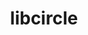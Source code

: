 ---
title: "libcircle"
layout: cache
categories: [package, develop]
meta: {"compilers": ["cce@18.0.0", "gcc@11.4.0", "intel-oneapi-compilers@2025.1.0"], "num_specs": 49, "num_specs_by_stack": {"e4s": 13, "e4s-cray-rhel": 13, "e4s-neoverse-v2": 13, "e4s-oneapi": 10, "root": 49}, "oss": ["rhel8", "ubuntu22.04"], "platforms": ["linux"], "stacks": ["e4s", "e4s-cray-rhel", "e4s-neoverse-v2", "e4s-oneapi", "root"], "targets": ["neoverse_v2", "x86_64_v3"], "versions": ["0.3.0"]}
spec_details: [{"compiler": "cce@18.0.0", "hash": "2emkrfyw53ggcue6ce3cnf7mfhn65p7j", "os": "rhel8", "platform": "linux", "size": "-", "stacks": ["e4s-cray-rhel", "root"], "target": "x86_64_v3", "variants": ["build_system=autotools", "patches:=fd725f5"], "versions": ["0.3.0"]}, {"compiler": "intel-oneapi-compilers@2025.1.0", "hash": "2ja3lmg6phadyltdqfsw5wfj2g3bc4pi", "os": "ubuntu22.04", "platform": "linux", "size": "-", "stacks": ["e4s-oneapi", "root"], "target": "x86_64_v3", "variants": ["build_system=autotools"], "versions": ["0.3.0"]}, {"compiler": "cce@18.0.0", "hash": "3jeksozzfrib46cle5sn3ozbuk7cmvoh", "os": "rhel8", "platform": "linux", "size": "-", "stacks": ["e4s-cray-rhel", "root"], "target": "x86_64_v3", "variants": ["build_system=autotools", "patches:=fd725f5"], "versions": ["0.3.0"]}, {"compiler": "gcc@11.4.0", "hash": "3y5dspmssilyyvabj6i6vlqsydwuv7nn", "os": "ubuntu22.04", "platform": "linux", "size": "-", "stacks": ["e4s", "root"], "target": "x86_64_v3", "variants": ["build_system=autotools"], "versions": ["0.3.0"]}, {"compiler": "gcc@11.4.0", "hash": "43ecpx2hsedpqvripnmo5q7xwrmlvaux", "os": "ubuntu22.04", "platform": "linux", "size": "-", "stacks": ["e4s-neoverse-v2", "root"], "target": "neoverse_v2", "variants": ["build_system=autotools"], "versions": ["0.3.0"]}, {"compiler": "cce@18.0.0", "hash": "4r773xwcdlwgmvl5vwpgbrdoewxmsp5b", "os": "rhel8", "platform": "linux", "size": "-", "stacks": ["e4s-cray-rhel", "root"], "target": "x86_64_v3", "variants": ["build_system=autotools", "patches:=fd725f5"], "versions": ["0.3.0"]}, {"compiler": "gcc@11.4.0", "hash": "5x3uwv2t4wpbnqxgg2dloddlkftcej5x", "os": "ubuntu22.04", "platform": "linux", "size": "-", "stacks": ["e4s", "root"], "target": "x86_64_v3", "variants": ["build_system=autotools"], "versions": ["0.3.0"]}, {"compiler": "gcc@11.4.0", "hash": "5xz3bs5bzzjemp7qnf3vr4keuktq2yrk", "os": "ubuntu22.04", "platform": "linux", "size": "-", "stacks": ["e4s-neoverse-v2", "root"], "target": "neoverse_v2", "variants": ["build_system=autotools"], "versions": ["0.3.0"]}, {"compiler": "cce@18.0.0", "hash": "7yra4a6ol2mxn77qhyrxuhndv7gqntvz", "os": "rhel8", "platform": "linux", "size": "-", "stacks": ["e4s-cray-rhel", "root"], "target": "x86_64_v3", "variants": ["build_system=autotools", "patches:=fd725f5"], "versions": ["0.3.0"]}, {"compiler": "intel-oneapi-compilers@2025.1.0", "hash": "a5qvng5omge5ajvmmy6g3kq4r4m6vqnj", "os": "ubuntu22.04", "platform": "linux", "size": "-", "stacks": ["e4s-oneapi", "root"], "target": "x86_64_v3", "variants": ["build_system=autotools"], "versions": ["0.3.0"]}, {"compiler": "intel-oneapi-compilers@2025.1.0", "hash": "ag35452j3a4hruytyrx2cz4kqmmmv4h6", "os": "ubuntu22.04", "platform": "linux", "size": "-", "stacks": ["e4s-oneapi", "root"], "target": "x86_64_v3", "variants": ["build_system=autotools"], "versions": ["0.3.0"]}, {"compiler": "intel-oneapi-compilers@2025.1.0", "hash": "axkytwh6pmampp7crjv2et3dohm2x7cy", "os": "ubuntu22.04", "platform": "linux", "size": "-", "stacks": ["e4s-oneapi", "root"], "target": "x86_64_v3", "variants": ["build_system=autotools"], "versions": ["0.3.0"]}, {"compiler": "intel-oneapi-compilers@2025.1.0", "hash": "bnmhrkisubn6qpbepanvudjy74jso77d", "os": "ubuntu22.04", "platform": "linux", "size": "-", "stacks": ["e4s-oneapi", "root"], "target": "x86_64_v3", "variants": ["build_system=autotools"], "versions": ["0.3.0"]}, {"compiler": "gcc@11.4.0", "hash": "dd3py4zr6y2zsde4klntt6kga6zncanj", "os": "ubuntu22.04", "platform": "linux", "size": "-", "stacks": ["e4s-neoverse-v2", "root"], "target": "neoverse_v2", "variants": ["build_system=autotools"], "versions": ["0.3.0"]}, {"compiler": "gcc@11.4.0", "hash": "djfccnu5x265yqxwiirebcxrie2jblo4", "os": "ubuntu22.04", "platform": "linux", "size": "-", "stacks": ["e4s", "root"], "target": "x86_64_v3", "variants": ["build_system=autotools"], "versions": ["0.3.0"]}, {"compiler": "gcc@11.4.0", "hash": "ev2psiagemlv7sz7vyehwxd77lqeobtw", "os": "ubuntu22.04", "platform": "linux", "size": "-", "stacks": ["e4s", "root"], "target": "x86_64_v3", "variants": ["build_system=autotools"], "versions": ["0.3.0"]}, {"compiler": "gcc@11.4.0", "hash": "f5gicvtrwhm34nrfxrh5eyzixaw4x4pt", "os": "ubuntu22.04", "platform": "linux", "size": "-", "stacks": ["e4s-neoverse-v2", "root"], "target": "neoverse_v2", "variants": ["build_system=autotools"], "versions": ["0.3.0"]}, {"compiler": "cce@18.0.0", "hash": "fo7vkl7cvl4st3wrvot57vezupxmcwpv", "os": "rhel8", "platform": "linux", "size": "-", "stacks": ["e4s-cray-rhel", "root"], "target": "x86_64_v3", "variants": ["build_system=autotools", "patches:=fd725f5"], "versions": ["0.3.0"]}, {"compiler": "intel-oneapi-compilers@2025.1.0", "hash": "gnegwarwbyero6z23mcxixndyndzlarw", "os": "ubuntu22.04", "platform": "linux", "size": "-", "stacks": ["e4s-oneapi", "root"], "target": "x86_64_v3", "variants": ["build_system=autotools"], "versions": ["0.3.0"]}, {"compiler": "gcc@11.4.0", "hash": "gv3dgc6hpiejohflova3xfc22lxprdy3", "os": "ubuntu22.04", "platform": "linux", "size": "-", "stacks": ["e4s-neoverse-v2", "root"], "target": "neoverse_v2", "variants": ["build_system=autotools"], "versions": ["0.3.0"]}, {"compiler": "intel-oneapi-compilers@2025.1.0", "hash": "h5ywvmf4kmrpmued32t6mljhxaeqc3ip", "os": "ubuntu22.04", "platform": "linux", "size": "-", "stacks": ["e4s-oneapi", "root"], "target": "x86_64_v3", "variants": ["build_system=autotools"], "versions": ["0.3.0"]}, {"compiler": "gcc@11.4.0", "hash": "hclfjer2cmx4ndxxge23dogvvuizw7ik", "os": "ubuntu22.04", "platform": "linux", "size": "-", "stacks": ["e4s", "root"], "target": "x86_64_v3", "variants": ["build_system=autotools"], "versions": ["0.3.0"]}, {"compiler": "gcc@11.4.0", "hash": "hsjbiq2mxdvcjotockixc45phjt5uzvn", "os": "ubuntu22.04", "platform": "linux", "size": "-", "stacks": ["e4s-neoverse-v2", "root"], "target": "neoverse_v2", "variants": ["build_system=autotools"], "versions": ["0.3.0"]}, {"compiler": "gcc@11.4.0", "hash": "jffbujotgbekeaskuqenr4d2sdgyexpv", "os": "ubuntu22.04", "platform": "linux", "size": "-", "stacks": ["e4s-neoverse-v2", "root"], "target": "neoverse_v2", "variants": ["build_system=autotools"], "versions": ["0.3.0"]}, {"compiler": "cce@18.0.0", "hash": "jiainloc323zpiakbomqp22j4j5ywgu7", "os": "rhel8", "platform": "linux", "size": "-", "stacks": ["e4s-cray-rhel", "root"], "target": "x86_64_v3", "variants": ["build_system=autotools", "patches:=fd725f5"], "versions": ["0.3.0"]}, {"compiler": "intel-oneapi-compilers@2025.1.0", "hash": "k7oonql3rj6noogwnlptxtbfef7lkap4", "os": "ubuntu22.04", "platform": "linux", "size": "-", "stacks": ["e4s-oneapi", "root"], "target": "x86_64_v3", "variants": ["build_system=autotools"], "versions": ["0.3.0"]}, {"compiler": "gcc@11.4.0", "hash": "kbaxg3tx7lq7iymjcfuczgxpapnujibq", "os": "ubuntu22.04", "platform": "linux", "size": "-", "stacks": ["e4s", "root"], "target": "x86_64_v3", "variants": ["build_system=autotools"], "versions": ["0.3.0"]}, {"compiler": "intel-oneapi-compilers@2025.1.0", "hash": "mhfpilvf3p6ocsmqe3tgqw5nobny5hos", "os": "ubuntu22.04", "platform": "linux", "size": "-", "stacks": ["e4s-oneapi", "root"], "target": "x86_64_v3", "variants": ["build_system=autotools"], "versions": ["0.3.0"]}, {"compiler": "gcc@11.4.0", "hash": "mnsbpdwcrsr5vgjge35luti7i4rmcqfa", "os": "ubuntu22.04", "platform": "linux", "size": "-", "stacks": ["e4s-neoverse-v2", "root"], "target": "neoverse_v2", "variants": ["build_system=autotools"], "versions": ["0.3.0"]}, {"compiler": "cce@18.0.0", "hash": "o5mzdqmlpfskxmin7idrlj4umeushgla", "os": "rhel8", "platform": "linux", "size": "-", "stacks": ["e4s-cray-rhel", "root"], "target": "x86_64_v3", "variants": ["build_system=autotools", "patches:=fd725f5"], "versions": ["0.3.0"]}, {"compiler": "gcc@11.4.0", "hash": "o7m3b2uaxvx5el5a26wgk67vlyhlpfhg", "os": "ubuntu22.04", "platform": "linux", "size": "-", "stacks": ["e4s", "root"], "target": "x86_64_v3", "variants": ["build_system=autotools"], "versions": ["0.3.0"]}, {"compiler": "gcc@11.4.0", "hash": "ocfx7cdnyje77mwb7w27crvbc52ujk5w", "os": "ubuntu22.04", "platform": "linux", "size": "-", "stacks": ["e4s-neoverse-v2", "root"], "target": "neoverse_v2", "variants": ["build_system=autotools"], "versions": ["0.3.0"]}, {"compiler": "gcc@11.4.0", "hash": "omvazuege3kcg6umo6rorymvbjfnpueg", "os": "ubuntu22.04", "platform": "linux", "size": "-", "stacks": ["e4s-neoverse-v2", "root"], "target": "neoverse_v2", "variants": ["build_system=autotools"], "versions": ["0.3.0"]}, {"compiler": "gcc@11.4.0", "hash": "ouekja5sebbcd4p4bus6pocnsm3ak36e", "os": "ubuntu22.04", "platform": "linux", "size": "-", "stacks": ["e4s", "root"], "target": "x86_64_v3", "variants": ["build_system=autotools"], "versions": ["0.3.0"]}, {"compiler": "cce@18.0.0", "hash": "pfvfd33r6xoqwchf2b3aiwogq4snauwb", "os": "rhel8", "platform": "linux", "size": "-", "stacks": ["e4s-cray-rhel", "root"], "target": "x86_64_v3", "variants": ["build_system=autotools", "patches:=fd725f5"], "versions": ["0.3.0"]}, {"compiler": "cce@18.0.0", "hash": "pqzkcw7iidqgmyb4vxbmesv5aclpeqje", "os": "rhel8", "platform": "linux", "size": "-", "stacks": ["e4s-cray-rhel", "root"], "target": "x86_64_v3", "variants": ["build_system=autotools", "patches:=fd725f5"], "versions": ["0.3.0"]}, {"compiler": "cce@18.0.0", "hash": "ptbmvfjqyt37el6fw33cvvts3bn5n35n", "os": "rhel8", "platform": "linux", "size": "-", "stacks": ["e4s-cray-rhel", "root"], "target": "x86_64_v3", "variants": ["build_system=autotools", "patches:=fd725f5"], "versions": ["0.3.0"]}, {"compiler": "cce@18.0.0", "hash": "rgnkq76gr7uwqwz3clpp2blb7q2ea4ry", "os": "rhel8", "platform": "linux", "size": "-", "stacks": ["e4s-cray-rhel", "root"], "target": "x86_64_v3", "variants": ["build_system=autotools", "patches:=fd725f5"], "versions": ["0.3.0"]}, {"compiler": "gcc@11.4.0", "hash": "rlw4pinoqyrkqk26ovkkuokaevquyvre", "os": "ubuntu22.04", "platform": "linux", "size": "-", "stacks": ["e4s", "root"], "target": "x86_64_v3", "variants": ["build_system=autotools"], "versions": ["0.3.0"]}, {"compiler": "gcc@11.4.0", "hash": "rzxvrvqgo6bhvl7dfc4gcpyonfa47hmg", "os": "ubuntu22.04", "platform": "linux", "size": "-", "stacks": ["e4s-neoverse-v2", "root"], "target": "neoverse_v2", "variants": ["build_system=autotools"], "versions": ["0.3.0"]}, {"compiler": "gcc@11.4.0", "hash": "uc52wtbyrgoq2wmmqxfgo7irvpu5v7ve", "os": "ubuntu22.04", "platform": "linux", "size": "-", "stacks": ["e4s", "root"], "target": "x86_64_v3", "variants": ["build_system=autotools"], "versions": ["0.3.0"]}, {"compiler": "cce@18.0.0", "hash": "uydump6zmlrigbpyey6pxra4krprhful", "os": "rhel8", "platform": "linux", "size": "-", "stacks": ["e4s-cray-rhel", "root"], "target": "x86_64_v3", "variants": ["build_system=autotools", "patches:=fd725f5"], "versions": ["0.3.0"]}, {"compiler": "intel-oneapi-compilers@2025.1.0", "hash": "vfkksspvjxzkduxzdtsd6d4jkpmc7ye6", "os": "ubuntu22.04", "platform": "linux", "size": "-", "stacks": ["e4s-oneapi", "root"], "target": "x86_64_v3", "variants": ["build_system=autotools"], "versions": ["0.3.0"]}, {"compiler": "gcc@11.4.0", "hash": "woqemgsci6fr2wgrcyg4ilgf3b2strlm", "os": "ubuntu22.04", "platform": "linux", "size": "-", "stacks": ["e4s", "root"], "target": "x86_64_v3", "variants": ["build_system=autotools"], "versions": ["0.3.0"]}, {"compiler": "cce@18.0.0", "hash": "wszzjfzucyzqfncm2647zrduhznmocjr", "os": "rhel8", "platform": "linux", "size": "-", "stacks": ["e4s-cray-rhel", "root"], "target": "x86_64_v3", "variants": ["build_system=autotools", "patches:=fd725f5"], "versions": ["0.3.0"]}, {"compiler": "gcc@11.4.0", "hash": "x4okrr6yeldaipi4pgqj2s5x2gy7k6m5", "os": "ubuntu22.04", "platform": "linux", "size": "-", "stacks": ["e4s", "root"], "target": "x86_64_v3", "variants": ["build_system=autotools"], "versions": ["0.3.0"]}, {"compiler": "gcc@11.4.0", "hash": "xykuxnzuelxvjng2bkakfwbqdxvp2ltw", "os": "ubuntu22.04", "platform": "linux", "size": "-", "stacks": ["e4s-neoverse-v2", "root"], "target": "neoverse_v2", "variants": ["build_system=autotools"], "versions": ["0.3.0"]}, {"compiler": "gcc@11.4.0", "hash": "ywkhijchkhjtvcmtlpm66n5an7i2cvf7", "os": "ubuntu22.04", "platform": "linux", "size": "-", "stacks": ["e4s-neoverse-v2", "root"], "target": "neoverse_v2", "variants": ["build_system=autotools"], "versions": ["0.3.0"]}, {"compiler": "gcc@11.4.0", "hash": "znaevkvmkusfpvb4qhuamceikk4vvk7e", "os": "ubuntu22.04", "platform": "linux", "size": "-", "stacks": ["e4s", "root"], "target": "x86_64_v3", "variants": ["build_system=autotools"], "versions": ["0.3.0"]}]
---